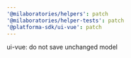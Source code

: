 ```yaml
---
'@milaboratories/helpers': patch
'@milaboratories/helper-tests': patch
'@platforma-sdk/ui-vue': patch
---
```


ui-vue: do not save unchanged model
